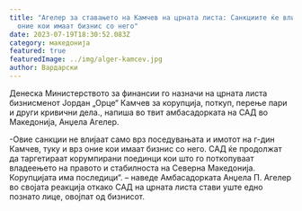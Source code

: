 ```yaml
---
title: "Агелер за ставањето на Камчев на црната листа: Санкциите ќе влијаат и на
  оние кои имаат бизнис со него"
date: 2023-07-19T18:30:52.083Z
category: македонија
featured: true
featuredImage: ../img/alger-kamcev.jpg
author: Вардарски
---
```

<!--StartFragment-->

Денеска Министерството за финансии го назначи на црната листа бизнисменот Јордан „Орце“ Камчев за корупција, поткуп, перење пари и други кривични дела., напиша во твит амбасадорката на САД во Македонија, Анџела Агелер.

\-Овие санкции не влијаат само врз поседувањата и имотот на г-дин Камчев, туку и врз оние кои имаат бизнис со него. САД ќе продолжат да таргетираат корумпирани поединци кои што го поткопуваат владеењето на правото и стабилноста на Северна Македонија. Корупцијата има последици“. – наведе Амбасадорката Анџела П. Агелер во својата реакција откако САД на црната листа стави уште едно познато лице, овојпат од бизнисот.

<!--EndFragment-->